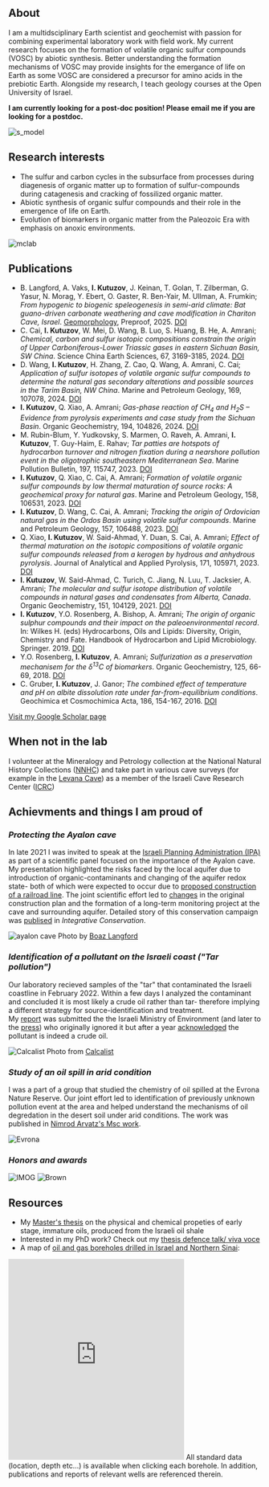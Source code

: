## About
I am a multidsciplinary Earth scientist and geochemist with passion for combining experimental laboratory work with field work. My current research focuses on the formation of volatile organic sulfur compounds (VOSC) by abiotic synthesis. Better understanding the formation mechanisms of VOSC may provide insights for the emergance of life on Earth as some VOSC are considered a precursor for amino acids in the prebiotic Earth. Alongside my research, I teach geology courses at the Open University of Israel. <br/>

**I am currently looking for a post-doc position! Please email me if you are looking for a postdoc.**<br/>

![s_model](/assets/images/s_model.png )

## Research interests
- The sulfur and carbon cycles in the subsurface from processes during diagenesis of organic matter up to formation of sulfur-compounds during catagenesis and cracking of fossilized organic matter.
- Abiotic synthesis of organic sulfur compounds and their role in the emergence of life on Earth.
- Evolution of biomarkers in organic matter from the Paleozoic Era with emphasis on anoxic environments.

![mclab](/assets/images/mclab.png )

## Publications
*  B. Langford, A. Vaks, **I. Kutuzov**, J. Keinan, T. Golan, T. Zilberman, G. Yasur, N. Morag, Y. Ebert, O. Gaster, R. Ben-Yair, M. Ullman, A. Frumkin; *From hypogenic to biogenic speleogenesis in semi-arid climate: Bat guano-driven carbonate weathering and cave modification in Chariton Cave, Israel*. <u>Geomorphology</u>, Preproof, 2025. [DOI](https://doi.org/10.1016/j.geomorph.2025.109815)
*  C. Cai, **I. Kutuzov**, W. Mei, D. Wang, B. Luo, S. Huang, B. He, A. Amrani; *Chemical, carbon and sulfur isotopic compositions constrain the origin of Upper Carboniferous-Lower Triassic gases in eastern Sichuan Basin, SW China*. Science China Earth Sciences, 67, 3169-3185, 2024. [DOI](https://doi.org/10.1007/s11430-024-1368-0)
*  D. Wang, **I. Kutuzov**, H. Zhang, Z. Cao, Q. Wang, A. Amrani, C. Cai; *Application of sulfur isotopes of volatile organic sulfur compounds to determine the natural gas secondary alterations and possible sources in the Tarim Basin, NW China*. Marine and Petroleum Geology, 169, 107078, 2024. [DOI](https://doi.org/10.1016/j.marpetgeo.2024.107078)
* **I. Kutuzov**, Q. Xiao, A. Amrani; *Gas-phase reaction of CH<sub>4</sub> and H<sub>2</sub>S – Evidence from pyrolysis experiments and case study from the Sichuan Basin*. Organic Geochemistry, 194, 104826, 2024. [DOI](https://doi.org/10.1016/j.orggeochem.2024.104826)
* M. Rubin-Blum, Y. Yudkovsky, S. Marmen, O. Raveh, A. Amrani, **I. Kutuzov**, T. Guy-Haim, E. Rahav; *Tar patties are hotspots of hydrocarbon turnover and nitrogen fixation during a nearshore pollution event in the oligotrophic southeastern Mediterranean Sea*. Marine Pollution Bulletin, 197, 115747, 2023. [DOI](https://doi.org/10.1016/j.marpolbul.2023.115747)
* **I. Kutuzov**, Q. Xiao, C. Cai, A. Amrani; *Formation of volatile organic sulfur compounds by low thermal maturation of source rocks: A geochemical proxy for natural gas*. Marine and Petroleum Geology, 158, 106531, 2023. [DOI](https://doi.org/10.1016/j.marpetgeo.2023.106531)
* **I. Kutuzov**, D. Wang, C. Cai, A. Amrani; *Tracking the origin of Ordovician natural gas in the Ordos Basin using volatile sulfur compounds*. Marine and Petroleum Geology, 157, 106488, 2023. [DOI](https://doi.org/10.1016/j.marpetgeo.2023.106488)
* Q. Xiao, **I. Kutuzov**, W. Said-Ahmad, Y. Duan, S. Cai, A. Amrani; *Effect of thermal maturation on the isotopic compositions of volatile organic sulfur compounds released from a kerogen by hydrous and anhydrous pyrolysis*. Journal of Analytical and Applied Pyrolysis, 171, 105971, 2023. [DOI](https://doi.org/10.1016/j.jaap.2023.105971)
* **I. Kutuzov**, W. Said-Ahmad, C. Turich, C. Jiang, N. Luu, T. Jacksier, A. Amrani; *The molecular and sulfur isotope distribution of volatile compounds in natural gases and condensates from Alberta, Canada*. Organic Geochemistry, 151, 104129, 2021. [DOI](https://doi.org/10.1016/j.orggeochem.2020.104129)
* **I. Kutuzov**, Y.O. Rosenberg, A. Bishop, A. Amrani; *The origin of organic sulphur compounds and their impact on the paleoenvironmental record*. In: Wilkes H. (eds) Hydrocarbons, Oils and Lipids: Diversity, Origin, Chemistry and Fate. Handbook of Hydrocarbon and Lipid Microbiology. Springer. 2019. [DOI](https://doi.org/10.1007/978-3-319-54529-5_1-1)
* Y.O. Rosenberg, **I. Kutuzov**, A. Amrani; *Sulfurization as a preservation mechanisem for the δ<sup>13</sup>C of biomarkers*. Organic Geochemistry, 125, 66-69, 2018. [DOI](https://doi.org/10.1016/j.orggeochem.2018.08.010)
* C. Gruber, **I. Kutuzov**, J. Ganor; *The combined effect of temperature and pH on albite dissolution rate under far-from-equilibrium conditions*. Geochimica et Cosmochimica Acta, 186, 154-167, 2016. [DOI](https://doi.org/10.1016/j.gca.2016.04.046)

[Visit my Google Scholar page](https://scholar.google.com/citations?user=vfNh3jkAAAAJ&hl=en)

## When not in the lab
I volunteer at the Mineralogy and Petrology collection at the National Natural History Collections ([NNHC](https://nnhc.huji.ac.il/?lang=en)) and take part in various cave surveys (for example in the [Levana Cave](https://youtu.be/c5MqvLElpGU?si=L0QZ_CuWPZZLStMp)) as a member of the Israeli Cave Research Center ([ICRC](https://www.malham.info/))

## Achievments and things I am proud of
### *Protecting the Ayalon cave*
In late 2021 I was invited to speak at the [Israeli Planning Administration (IPA)](https://www.gov.il/en/departments/iplan/govil-landing-page) as part of a scientific panel focused on the importance of the Ayalon cave. My presentation highlighted the risks faced by the local aquifer due to introduction of organic-contaminants and changing of the aquifer redox state- both of which were expected to occur due to [proposed construction of a railroad line](https://mavat.iplan.gov.il/SV4/1/99000957231/310). The joint scientific effort led to [changes](https://new.huji.ac.il/news/%D7%91%D7%96%D7%9B%D7%95%D7%AA-%D7%9E%D7%90%D7%91%D7%A7%D7%9D-%D7%A9%D7%9C-%D7%97%D7%95%D7%A7%D7%A8%D7%99-%D7%95%D7%97%D7%95%D7%A7%D7%A8%D7%95%D7%AA-%D7%94%D7%90%D7%95%D7%A0%D7%99%D7%91%D7%A8%D7%A1%D7%99%D7%98%D7%94-%D7%94%D7%A2%D7%91%D7%A8%D7%99%D7%AA-%D7%9E%D7%A2%D7%A8%D7%AA-%D7%90%D7%99%D7%99%D7%9C%D7%95%D7%9F-%D7%9C%D7%90-%D7%AA%D7%99%D7%A4%D7%92%D7%A2) in the original construction plan and the formation of a long-term monitoring project at the cave and surrounding aquifer. Detailed story of this conservation campaign was [publised](https://doi.org/10.1002/inc3.20) in *Integrative Conservation*.

![ayalon cave](/assets/images/Ayalontest.jpg )
Photo by [Boaz Langford](https://en.earth.huji.ac.il/people/boaz-angford)
### *Identification of a pollutant on the Israeli coast ("Tar pollution")*
Our laboratory recieved samples of the "tar" that contaminated the Israeli coastline in February 2022. Within a few days I analyzed the contaminant and concluded it is most likely a crude oil rather than tar- therefore implying a different strategy for source-identification and treatment.<br/> My [report](/assets/documents/Feb_2022_oil_spill_report.pdf) was submitted the the Israeli Ministry of Environment (and later to the [press](https://www.globes.co.il/news/article.aspx?did=1001362101)) who originally ignored it but after a year [acknowledged](https://www.gov.il/he/departments/publications/reports/opinion-column_rani_amir) the pollutant is indeed a crude oil.

![Calcalist](/assets/images/tar.jpg)
Photo from [Calcalist](https://www.calcalist.co.il/local/articles/0,7340,L-3894752,00.html)
### *Study of an oil spill in arid condition*
I was a part of a group that studied the chemistry of oil spilled at the Evrona Nature Reserve. Our joint effort led to identification of previously unknown pollution event at the area and helped understand the mechanisms of oil degredation in the desert soil under arid conditions. The work was published in [Nimrod Arvatz's Msc work](https://primo.bgu.ac.il/discovery/delivery/972BGU_INST:972BGU/12265289500004361).

![Evrona](/assets/images/Evrona.jpg )
### *Honors and awards*
![IMOG](/assets/images/IMOG_F.jpg )
![Brown](/assets/images/Brown_F.jpg )
## Resources
* My [Master's thesis](/assets/documents/MSc_Thesis_IK.pdf) on the physical and chemical propeties of early stage, immature oils, produced from the Israeli oil shale
* Interested in my PhD work? Check out my [thesis defence talk/ viva voce](https://youtu.be/kDvqQ1TuX6I?si=HqoD8sSyJc9quduA)
* A map of [oil and gas boreholes drilled in Israel and Northern Sinai](/assets/datasets/Oil_Gas_Wells_Israel_Sinai_v1.kmz): 
<iframe src="https://www.google.com/maps/d/embed?mid=1xkDE7TJ5ZBdhaFfaBmDmbV-BQrbVDc8&ehbc=2E312F" width="350" height="400" frameborder= "0" position:relative></iframe>
All standard data (location, depth etc...) is available when clicking each borehole. In addition, publications and reports of relevant wells are referenced therein.
